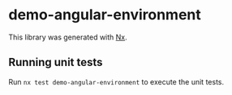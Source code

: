 # demo-angular-environment

This library was generated with [Nx](https://nx.dev).

## Running unit tests

Run `nx test demo-angular-environment` to execute the unit tests.
